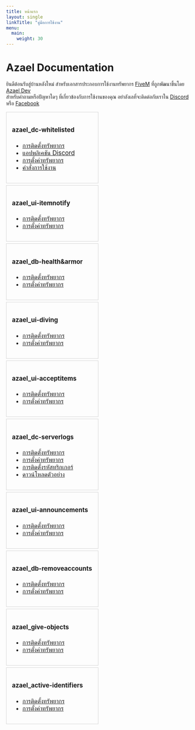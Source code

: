 ```yaml
---
title: หน้าแรก
layout: single
linkTitle: "คู่มือการใช้งาน"
menu:
  main:
    weight: 30
---
```


Azael Documentation
===================

ยินดีต้อนรับสู่บ้านหลังใหม่ สำหรับเอกสารประกอบการใช้งานทรัพยากร [FiveM][fivem] ที่ถูกพัฒนาขึ้นโดย [Azael Dev][home] <br>
สำหรับคำถามหรือปัญหาใดๆ ที่เกี่ยวข้องกับการใช้งานของคุณ อย่าลังเลที่จะติดต่อกับเราใน [Discord][discord] หรือ [Facebook][facebook]

<div style="font-size: 0;">
  <div style="width: 50%; vertical-align: top; display: inline-block; font-size: 1.05rem; padding-right: 5px;">
    <div style="border: 1px solid lightgray; padding: 15px; margin-bottom: 5px;">
      <h4>azael_dc-whitelisted</h4>
      <ul>
        <li><a href="/docs/azael_dc-whitelisted/installation">การติดตั้งทรัพยากร</a></li>
        <li><a href="/docs/azael_dc-whitelisted/application">แอปพลิเคชัน Discord</a></li>
        <li><a href="/docs/azael_dc-whitelisted/config">การตั้งค่าทรัพยากร</a></li>
        <li><a href="/docs/azael_dc-whitelisted/command">คำสั่งการใช้งาน</a></li>
      </ul>
    </div>
    <div style="border: 1px solid lightgray; padding: 15px; margin-bottom: 5px;">
      <h4>azael_ui-itemnotify</h4>
      <ul>
        <li><a href="/docs/azael_ui-itemnotify/installation">การติดตั้งทรัพยากร</a></li>
        <li><a href="/docs/azael_ui-itemnotify/config">การตั้งค่าทรัพยากร</a></li>
      </ul>
    </div>
    <div style="border: 1px solid lightgray; padding: 15px; margin-bottom: 5px;">
      <h4>azael_db-health&armor</h4>
      <ul>
        <li><a href="/docs/azael_db-healandarmor/installation">การติดตั้งทรัพยากร</a></li>
        <li><a href="/docs/azael_db-healandarmor/config">การตั้งค่าทรัพยากร</a></li>
      </ul>
    </div>
    <div style="border: 1px solid lightgray; padding: 15px; margin-bottom: 5px;">
      <h4>azael_ui-diving</h4>
      <ul>
        <li><a href="/docs/azael_ui-diving/installation">การติดตั้งทรัพยากร</a></li>
        <li><a href="/docs/azael_ui-diving/config">การตั้งค่าทรัพยากร</a></li>
      </ul>
    </div>
    <div style="border: 1px solid lightgray; padding: 15px; margin-bottom: 5px;">
      <h4>azael_ui-acceptitems</h4>
      <ul>
        <li><a href="/docs/azael_ui-acceptitems/installation">การติดตั้งทรัพยากร</a></li>
        <li><a href="/docs/azael_ui-acceptitems/config">การตั้งค่าทรัพยากร</a></li>
      </ul>
    </div>
  </div>
  <div style="width: 50%; vertical-align: top; display: inline-block; font-size: 1.05rem;">
    <div style="border: 1px solid lightgray; padding: 15px; margin-bottom: 5px;">
      <h4>azael_dc-serverlogs</h4>
      <ul>
        <li><a href="/docs/azael_dc-serverlogs/installation">การติดตั้งทรัพยากร</a></li>
        <li><a href="/docs/azael_dc-serverlogs/config">การตั้งค่าทรัพยากร</a></li>
        <li><a href="/docs/azael_dc-serverlogs/triggerevent">การติดตั้งรหัสทริกเกอร์</a></li>
        <li><a href="/docs/azael_dc-serverlogs/download">ดาวน์โหลดตัวอย่าง</a></li>
      </ul>
    </div>
    <div style="border: 1px solid lightgray; padding: 15px; margin-bottom: 5px;">
      <h4>azael_ui-announcements</h4>
      <ul>
        <li><a href="/docs/azael_ui-announcements/installation">การติดตั้งทรัพยากร</a></li>
        <li><a href="/docs/azael_ui-announcements/config">การตั้งค่าทรัพยากร</a></li>
      </ul>
    </div>
    <div style="border: 1px solid lightgray; padding: 15px; margin-bottom: 5px;">
      <h4>azael_db-removeaccounts</h4>
      <ul>
        <li><a href="/docs/azael_db-removeaccounts/installation">การติดตั้งทรัพยากร</a></li>
        <li><a href="/docs/azael_db-removeaccounts/config">การตั้งค่าทรัพยากร</a></li>
      </ul>
    </div>
    <div style="border: 1px solid lightgray; padding: 15px; margin-bottom: 5px;">
      <h4>azael_give-objects</h4>
      <ul>
        <li><a href="/docs/azael_give-objects/installation">การติดตั้งทรัพยากร</a></li>
        <li><a href="/docs/azael_give-objects/config">การตั้งค่าทรัพยากร</a></li>
      </ul>
    </div>
    <div style="border: 1px solid lightgray; padding: 15px; margin-bottom: 5px;">
      <h4>azael_active-identifiers</h4>
      <ul>
        <li><a href="/docs/azael_active-identifiers/installation">การติดตั้งทรัพยากร</a></li>
        <li><a href="/docs/azael_active-identifiers/config">การตั้งค่าทรัพยากร</a></li>
      </ul>
    </div>
  </div>
</div>

[home]: https://fivem.azael.dev
[fivem]: https://fivem.net
[discord]: https://discord.gg/Ca5W62f
[facebook]: https://www.facebook.com/AzaelDev.FB
